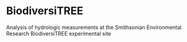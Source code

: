 # BiodiversiTREE
Analysis of hydrologic measurements at the Smithsonian Environmental Research BiodiversiTREE experimental site

